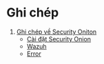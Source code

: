 # Ghi chép
1. [Ghi chép về Security Oniton ](https://github.com/ngocnn97/ghichep/tree/main/Security%20Onion)
      - [Cài đặt Security Onion ](https://github.com/ngocnn97/ghichep/blob/main/Security%20Onion/CaiDat.md)
      - [Wazuh ](https://github.com/ngocnn97/ghichep/blob/main/Security%20Onion/Wazuh.md)
      - [Error ](https://github.com/ngocnn97/ghichep/blob/main/Security%20Onion/Error.md)

